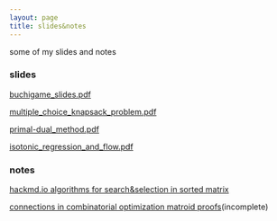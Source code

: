 ```yaml
---
layout: page
title: slides&notes
---
```


some of my slides and notes

### slides

[buchigame_slides.pdf]({{url}}/assets/pdf/buchigame_slides.pdf)

[multiple_choice_knapsack_problem.pdf]({{url}}/assets/pdf/MCKP.pdf)

[primal-dual_method.pdf]({{url}}/assets/pdf/primal-dual_method.pdf)

[isotonic_regression_and_flow.pdf]({{url}}/assets/pdf/slides_isotonic_regression_and_flow.pdf)

### notes

[hackmd.io algorithms for search&selection in sorted matrix](https://hackmd.io/2z6FC81SQo2Ujp81pmKdFg?view)

[connections in combinatorial optimization matroid proofs]({{url}}/assets/pdf/cco_matroid_proofs.pdf)(incomplete)